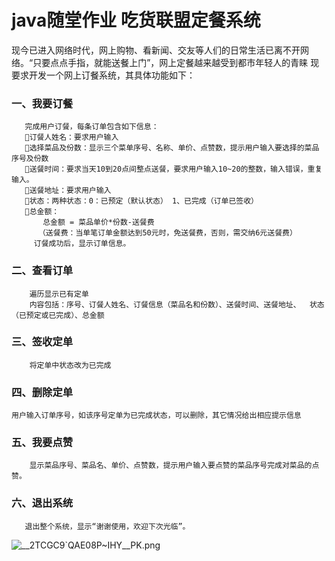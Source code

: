 # java随堂作业 吃货联盟定餐系统  
现今已进入网络时代，网上购物、看新闻、交友等人们的日常生活已离不开网络。“只要点点手指，就能送餐上门”，网上定餐越来越受到都市年轻人的青睐    现要求开发一个网上订餐系统，其具体功能如下：  
### 一、我要订餐  
       完成用户订餐，每条订单包含如下信息：  
       订餐人姓名：要求用户输入   
       选择菜品及份数：显示三个菜单序号、名称、单价、点赞数，提示用户输入要选择的菜品序号及份数   
       送餐时间：要求当天10到20点间整点送餐，要求用户输入10~20的整数，输入错误，重复输入。  
       送餐地址：要求用户输入  
       状态：两种状态：0：已预定（默认状态） 1、已完成（订单已签收）  
       总金额：  
           总金额 = 菜品单价*份数-送餐费  
          （送餐费：当单笔订单金额达到50元时，免送餐费，否则，需交纳6元送餐费）  
         订餐成功后，显示订单信息。  
### 二、查看订单  
        遍历显示已有定单  
        内容包括：序号、订餐人姓名、订餐信息（菜品名和份数）、送餐时间、送餐地址、  状态（已预定或已完成）、总金额  
### 三、签收定单  
        将定单中状态改为已完成  
### 四、删除定单  
    用户输入订单序号，如该序号定单为已完成状态，可以删除，其它情况给出相应提示信息  
### 五、我要点赞  
        显示菜品序号、菜品名、单价、点赞数，提示用户输入要点赞的菜品序号完成对菜品的点赞。  
### 六、退出系统  
       退出整个系统，显示“谢谢使用，欢迎下次光临”。  

![__2TCGC9`QAE08P~IHY__PK.png](https://img1.imgtp.com/2023/09/11/pAErd7X8.png)
